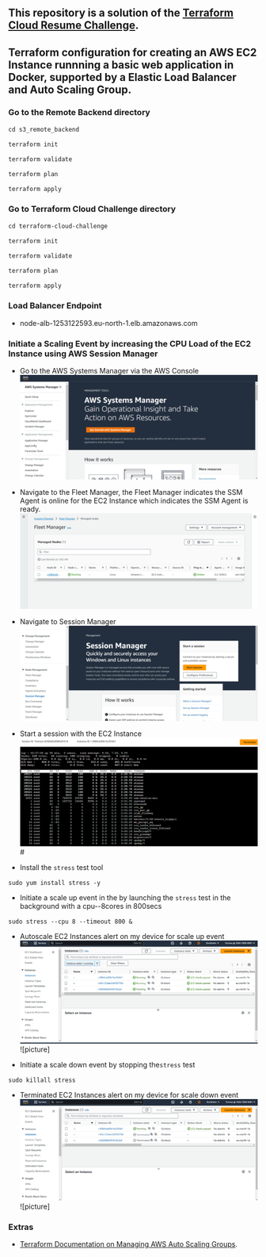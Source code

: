 ## This repository is a solution of the [Terraform Cloud Resume Challenge](https://github.com/cloudresumechallenge/projects/blob/main/projects/aws/terraform.md).

## Terraform configuration for creating an AWS EC2 Instance runnning a basic web application in Docker, supported by a Elastic Load Balancer and Auto Scaling Group.

### Go to the Remote Backend directory
```
cd s3_remote_backend
```

```
terraform init 
```

```
terraform validate
```

```
terraform plan 
```

```
terraform apply
```

### Go to Terraform Cloud Challenge directory 
```
cd terraform-cloud-challenge 
```

```
terraform init 
```

```
terraform validate
```

```
terraform plan
```

```
terraform apply
```


### Load Balancer Endpoint
- node-alb-1253122593.eu-north-1.elb.amazonaws.com


### Initiate a Scaling Event by increasing the CPU Load of the EC2 Instance using AWS Session Manager
- Go to the AWS Systems Manager via the AWS Console
![./terraform-web-app/images/Systems_Manager.png](./terraform-web-app/images/Systems_Manager.png)


- Navigate to the Fleet Manager, the Fleet Manager indicates the SSM Agent is online for the EC2 Instance which indicates the SSM Agent is ready.
![./terraform-web-app/images/Fleet_Manager.png](./terraform-web-app/images/Fleet_Manager.png)


- Navigate to Session Manager
![./terraform-web-app/images/Session_Manager.png](./terraform-web-app/images/Session_Manager.png)


- Start a session with the EC2 Instance
![./terraform-web-app/images/Session_Manager_EC2.png](./terraform-web-app/images/Session_Manager_EC2.png)#


- Install the `stress` test tool
```
sudo yum install stress -y
```


- Initiate a scale up event in the by launching the `stress` test in the background with a cpu--8cores in 800secs
```
sudo stress --cpu 8 --timeout 800 &
```


- Autoscale EC2 Instances alert on my device for scale up event
![./terraform-web-app/images/ASG_EC2_Instances](./terraform-web-app/images/ASG_EC2_Instances.png)
![picture]


- Initiate a scale down event by stopping the`stress` test
```
sudo killall stress
```


- Terminated EC2 Instances alert on my device for scale down event
![./terraform-web-app/images/Terminated_EC2_Instances](./terraform-web-app/images/Terminated_EC2_Instances.png)
![picture]


### Extras
- [Terraform Documentation on Managing AWS Auto Scaling Groups](https://developer.hashicorp.com/terraform/tutorials/aws/aws-asg).
